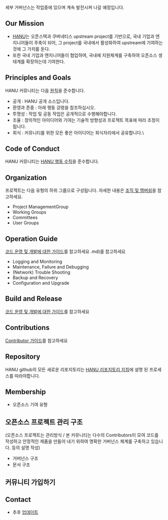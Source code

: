 세부 거버넌스는 작업중에 있으며 계속 발전시켜 나갈 예정입니다.

## Our Mission 
- [HANU](mission.md)는 오픈스택과 쿠버네티스 upstream project를 기반으로, 국내 기업과 엔지니어들이 주축이 되어, 그 project를 국내에서 활성화하여 upstream에 기여하는것에 그 가치를 둔다.
- 또한 국내 기업과 엔지니어들이 협업하여, 국내에 지원체계를 구축하여 오픈소스  생태계를 확장하는데 기여한다. 

## Principles and Goals
HANU 커뮤니티는 다음 [원칙](principles_and_goals.md)을 준수합니다.
* 공개 : HANU 공개 소스입니다.
* 환영과 존중 : 아래 행동 강령을 참조하십시오.
* 투명성 : 작업 및 공동 작업은 공개적으로 수행해야합니다.
* 조율 : 창의적인 아이디어와 기여는 기술적 방향성과 프로젝트 목표에 따라 조정이 됩니다.
* 회식 : 커뮤니티를 위한 모든 좋은 아이디어는 회식자리에서 공유합니다.\


## Code of Conduct

HANU 커뮤니티는 [HANU 행동 수칙](code-of-conduct.md)을 준수합니다.


## Organization

프로젝트는 다음 유형의 하위 그룹으로 구성됩니다.
자세한 내용은  [조직 및 맴버쉽](membership.md)을 참고하세요.
* Project ManagementGroup
* Working Groups
* Committees
* User Groups


## Operation Guide 
[코드 운영 및 개발에 대한 가이드](contributors_devel_guide.md)를 참고하세요
.md)를 참고하세요
   - Logging and Monitoring 
   - Maintenance, Failure and Debugging 
   - (Network) Trouble Shooting 
   - Backup and Recovery 
   - Configuration and Upgrade 
   
   
##  Build and Release 
[코드 운영 및 개발에 대한 가이드](contributors_devel_guide.md)를 참고하세요


##  Contributions
[Contributor 가이드](contributions.md)를 참고하세요


## Repository 
HANU github의 모든 새로운 리포지토리는 [HANU 리포지토리 지침](repository.md)에 설명 된 프로세스를 따라야합니다. 

## Membership
* 오픈소스 기여 유형

## 오픈소스 프로젝트 관리 구조
(오픈소스 프로젝트는 관리방식 / 본 커뮤니티는 다수의 Contributors이 모여 코드를 작성하고 안정적인 제품을 만들어 내기 위하여 명확한 거버넌스 체계를 구축하고 있습니다. 등의 설명 작성) 

* 거버넌스 구조
* 문서 구조

## 커뮤니티 가입하기 


## Contact
   - 추후 [업데이트](Contact.md)
